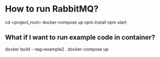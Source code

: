 # How to run RabbitMQ?

cd <project_root>
docker-compose up
npm install
npm start

## What if I want to run example code in container?

docker build --tag=example2 .
docker-compose up
